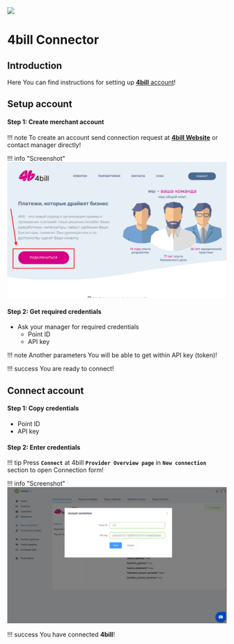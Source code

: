 <img src="https://static.openfintech.io/payment_providers/4bill/logo.svg?w=400" width="400px" >

# 4bill Connector

## Introduction

Here You can find  instructions for setting up <a href="https://4bill.io/" target="_blank" rel="noopener">**4bill** account</a>!

## Setup account

#### Step 1: Create merchant account

!!! note
    To create an account send connection request at <a href="https://4bill.io/" target="_blank" rel="noopener">**4bill Website**</a> or contact manager directly!

!!! info "Screenshot"
    [![Step 2](images/4bill-step1.png)](images/4bill-step1.png)

#### Step 2: Get required credentials

- Ask your manager for required credentials
    -  Point ID
    -  API key

!!! note
    Another parameters You will be able to get within API key (token)! 

!!! success
    You are ready to connect!
    
## Connect account

#### Step 1: Copy credentials

-  Point ID
-  API key

#### Step 2: Enter credentials

!!! tip
    Press **`Connect`** at 4bill **`Provider Overview page`** in **`New connection`** section to open Connection form!



!!! info "Screenshot"
    [![Connect](images/4bill_connect.png)](images/4bill_connect.png)
    

!!! success
    You have connected **4bill**!